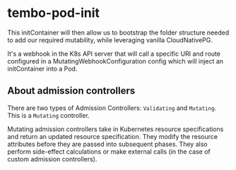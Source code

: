# tembo-pod-init

This initContainer will then allow us to bootstrap the folder structure needed to add our required mutability,
while leveraging vanilla CloudNativePG.

It's a webhook in the K8s API server that will call a specific URI and route configured in a 
MutatingWebhookConfiguration config which will inject an initContainer into a Pod.  

## About admission controllers

There are two types of Admission Controllers: `Validating` and `Mutating`.  This is a `Mutating` controller.

Mutating admission controllers take in Kubernetes resource specifications and return an updated resource specification. 
They modify the resource attributes before they are passed into subsequent phases. They also perform side-effect 
calculations or make external calls (in the case of custom admission controllers).
